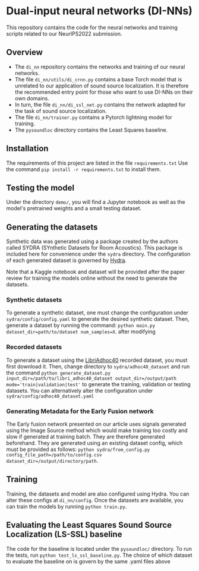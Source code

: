 # Dual-input neural networks (DI-NNs)
This repository contains the code for the neural networks and training scripts
related to our NeurIPS2022 submission.

## Overview
* The `di_nn` repository contains the networks and training of our neural networks.
* The file `di_nn/utils/di_crnn.py` contains a base Torch model that is unrelated to our application of sound source localization. It is therefore the recommended entry point for those who want to use DI-NNs on their own domains.
* In turn, the file `di_nn/di_ssl_net.py` contains the network adapted for the task of sound source localization.
* The file `di_nn/trainer.py` contains a Pytorch lightning model for training.
* The `pysoundloc` directory contains the Least Squares baseline.

## Installation
The requirements of this project are listed in the file `requirements.txt`
Use the command `pip install -r requirements.txt` to install them.


## Testing the model
Under the directory `demo/`, you will find a Jupyter notebook as well as the model's pretrained weights and a small testing dataset.  

## Generating the datasets
Synthetic data was generated using a package created by the authors called SYDRA (SYnthetic Datasets for Room Acoustics).
This package is included here for convenience under the `sydra` directory. The configuration of each generated dataset is governed by [Hydra](www.hydra.cc).

Note that a Kaggle notebook and dataset will be provided after the paper review for training the models online without the need to generate the datasets.

### Synthetic datasets
To generate a synthetic dataset, one must change the configuration under `sydra/config/config.yaml` to generate the desired synthetic dataset.
Then, generate a dataset by running the command: `python main.py dataset_dir=path/to/dataset num_samples=X`.
after modifying

### Recorded datasets
To generate a dataset using the [LibriAdhoc40](https://github.com/ISmallFish/Libri-adhoc40) recorded dataset, you must first download it.
Then, change directory to `sydra/adhoc40_dataset` and run the command `python generate_dataset.py input_dir=/path/to/libri_adhoc40_dataset output_dir=/output/path mode='train|validation|test'`
to generate the training, validation or testing datasets. You can alternatively alter the configuration under `sydra/config/adhoc40_dataset.yaml`


### Generating Metadata for the Early Fusion network
The Early fusion network presented on our article uses signals generated using the Image Source method which would make training too costly and slow if generated
at training batch. They are therefore generated beforehand. They are generated using an existing dataset config, which must be provided as follows:
`python sydra/from_config.py config_file_path=/path/to/config.csv dataset_dir=/output/directory/path`.

## Training
Training, the datasets and model are also configured using Hydra. You can alter these configs at `di_nn/config`.
Once the datasets are available, you can train the models by running `python train.py`.

## Evaluating the Least Squares Sound Source Localization (LS-SSL) baseline
The code for the baseline is located under the `pysoundloc/` directory. To run the tests, run `python test_ls_ssl_baseline.py`. The choice of which dataset to evaluate the baseline on is govern by the same .yaml files above